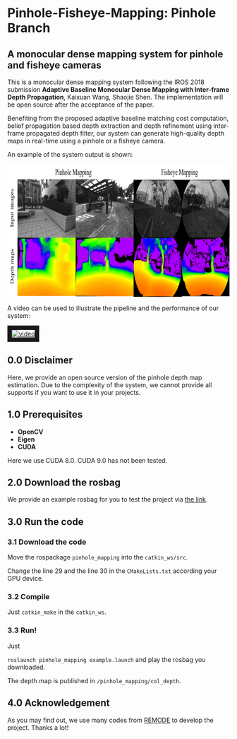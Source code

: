 # Pinhole-Fisheye-Mapping: Pinhole Branch
## A monocular dense mapping system for pinhole and fisheye cameras

This is a monocular dense mapping system following the IROS 2018 submission **Adaptive Baseline Monocular Dense Mapping with Inter-frame Depth Propagation**, Kaixuan Wang, Shaojie Shen. The implementation will be open source after the acceptance of the paper.

Benefiting from the proposed adaptive baseline matching cost computation, belief propagation based depth extraction and depth refinement using inter-frame propagated depth filter, our system can generate high-quality depth maps in real-time using a pinhole or a fisheye camera.

An example of the system output is shown:

<img src="fig/mapping_example.png" alt="mapping example" width = "793" height = "300">

A video can be used to illustrate the pipeline and the performance of our system:

<a href="https://youtu.be/sjxMjsl-fD4" target="_blank"><img src="http://img.youtube.com/vi/sjxMjsl-fD4/0.jpg" 
alt="video" width="480" height="360" border="10" /></a>

## 0.0 Disclaimer

Here, we provide an open source version of the pinhole depth map estimation. Due to the complexity of the system, we cannot provide all supports if you want to use it in your projects.

## 1.0 Prerequisites
+ **OpenCV**
+ **Eigen**
+ **CUDA**

Here we use CUDA 8.0. CUDA 9.0 has not been tested.

## 2.0 Download the rosbag

We provide an example rosbag for you to test the project via [the link](https://www.dropbox.com/s/xuae1kxuulcf11z/open_quadtree_mapping.bag?dl=0).

## 3.0 Run the code

### 3.1 Download the code 

Move the rospackage ```pinhole_mapping``` into the ```catkin_ws/src```.

Change the line 29 and the line 30 in the ```CMakeLists.txt``` according your GPU device.

### 3.2 Compile

Just ```catkin_make``` in the ```catkin_ws```.

### 3.3 Run!

Just

```roslaunch pinhole_mapping example.launch``` and play the rosbag you downloaded.

 The depth map is published in ```/pinhole_mapping/col_depth```.
 
## 4.0 Acknowledgement

As you may find out, we use many codes from [REMODE](https://github.com/uzh-rpg/rpg_open_remode) to develop the project. Thanks a lot!